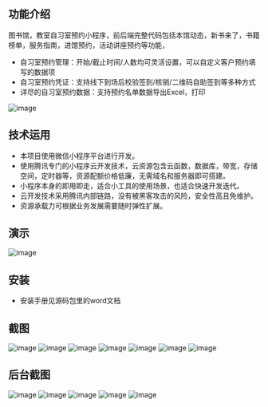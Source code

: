 ## 功能介绍 
    
图书馆，教室自习室预约小程序，前后端完整代码包括本馆动态，新书来了，书籍榜单，服务指南，进馆预约，活动讲座预约等功能，

- 自习室预约管理：开始/截止时间/人数均可灵活设置，可以自定义客户预约填写的数据项
- 自习室预约凭证：支持线下到场后校验签到/核销/二维码自助签到等多种方式
- 详尽的自习室预约数据：支持预约名单数据导出Excel，打印

![image](https://user-images.githubusercontent.com/101229380/157446295-39918b92-ad8a-4da0-9810-514696f5a84f.png)
 

## 技术运用
- 本项目使用微信小程序平台进行开发。
- 使用腾讯专门的小程序云开发技术，云资源包含云函数，数据库，带宽，存储空间，定时器等，资源配额价格低廉，无需域名和服务器即可搭建。
- 小程序本身的即用即走，适合小工具的使用场景，也适合快速开发迭代。
- 云开发技术采用腾讯内部链路，没有被黑客攻击的风险，安全性高且免维护。
- 资源承载力可根据业务发展需要随时弹性扩展。  

 


## 演示
![image](https://user-images.githubusercontent.com/101229380/157446306-71280219-9255-4fc6-b2cc-b4fd81575f25.png)
 




## 安装

- 安装手册见源码包里的word文档




## 截图
 ![image](https://user-images.githubusercontent.com/101229380/157446340-ad370efe-26e7-4496-9025-ec4fe44a6aee.png)
![image](https://user-images.githubusercontent.com/101229380/157446351-47cefc76-42d0-455a-8232-9a4db6d633ef.png)
![image](https://user-images.githubusercontent.com/101229380/157446356-83c1c917-34db-4b89-a87e-dddbc5acf5cb.png)
![image](https://user-images.githubusercontent.com/101229380/157446363-253ffcfd-7dac-4fd9-9520-55206bb9eca8.png)
![image](https://user-images.githubusercontent.com/101229380/157446371-545156bd-1c93-41ba-8a5d-571a2b8c0a60.png)
![image](https://user-images.githubusercontent.com/101229380/157446376-7a7bbd1f-a49d-4b57-9fce-e3d97cf453a4.png)
![image](https://user-images.githubusercontent.com/101229380/157446383-4e19c422-77f9-4359-8efb-6ba436deea92.png)

 
## 后台截图
 
![image](https://user-images.githubusercontent.com/101229380/157446395-6b177a66-235e-46eb-980a-c68882684181.png)
![image](https://user-images.githubusercontent.com/101229380/157446404-0f738e71-64a0-4b92-baf6-d26ec9597f24.png)
![image](https://user-images.githubusercontent.com/101229380/157446411-0c8fb22a-1ad8-42fd-86d6-680ed0532fdc.png)
![image](https://user-images.githubusercontent.com/101229380/157446425-68c0928f-26a0-41ae-b406-3a318c470547.png)
![image](https://user-images.githubusercontent.com/101229380/157446437-85fba4e2-6ebc-498c-a274-7f9590e6e690.png)



